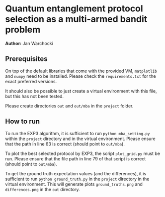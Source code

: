 # Quantum entanglement protocol selection as a multi-armed bandit problem

**Author:** Jan Warchocki

## Prerequisites

On top of the default libraries that come with the provided VM, `matplotlib` and `numpy` need to be installed. 
Please check the `requirements.txt` for the exact preferred versions.

It should also be possible to just create a virtual environment with this file, but this has not been tested. 

Please create directories `out` and `out/mba` in the `project` folder.

## How to run

To run the EXP3 algorithm, it is sufficient to run `python mba_setting.py` within the `project` directory 
and in the virtual environment. Please ensure that the path in line 63 is correct (should point to `out/mba`).

To plot the best selected protocol by EXP3, the script `plot_grid.py` must be run. Please ensure that 
the file path in line 79 of that script is correct (should point to `out/mba`). 

To get the ground truth expectation values (and the differences), it is sufficient to run `python ground_truth.py` in the `project` directory
in the virtual environment. This will generate plots `ground_truths.png` and `differences.png` in the `out` directory.

